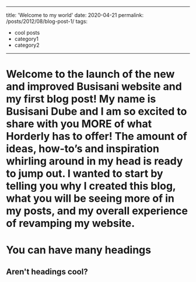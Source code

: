 ---
title: 'Welcome to my world'
date: 2020-04-21
permalink: /posts/2012/08/blog-post-1/
tags:
  - cool posts
  - category1
  - category2
----

Welcome to the launch of the new and improved Busisani website and my first blog post! My name is Busisani Dube and I am so excited to share with you MORE of what Horderly has to offer! The amount of ideas, how-to’s and inspiration whirling around in my head is ready to jump out. I wanted to start by telling you why I created this blog, what you will be seeing more of in my posts, and my overall experience of revamping my website.
======

You can have many headings
======

Aren't headings cool?
------
